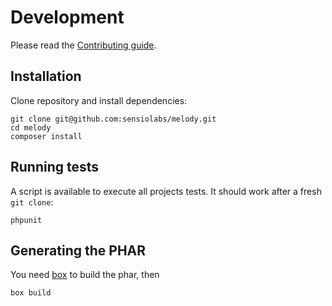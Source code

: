 Development
===========

Please read the [Contributing guide](../CONTRIBUTING.md).

Installation
------------

Clone repository and install dependencies:

    git clone git@github.com:sensiolabs/melody.git
    cd melody
    composer install

Running tests
-------------

A script is available to execute all projects tests. It should work after a
fresh `git clone`:

    phpunit

Generating the PHAR
-------------------

You need [box](http://box-project.org/) to build the phar, then

    box build
